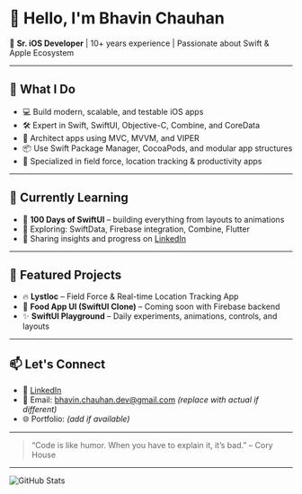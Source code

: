 # 👋 Hello, I'm Bhavin Chauhan

🎯 **Sr. iOS Developer** | 10+ years experience | Passionate about Swift & Apple Ecosystem

---

## 🚀 What I Do

- 💻 Build modern, scalable, and testable iOS apps
- 🛠 Expert in Swift, SwiftUI, Objective-C, Combine, and CoreData
- 🧱 Architect apps using MVC, MVVM, and VIPER
- 📦 Use Swift Package Manager, CocoaPods, and modular app structures
- 📱 Specialized in field force, location tracking & productivity apps

---

## 🌱 Currently Learning

- 🍏 **100 Days of SwiftUI** – building everything from layouts to animations  
- 🔁 Exploring: SwiftData, Firebase integration, Combine, Flutter  
- 🧠 Sharing insights and progress on [LinkedIn](https://www.linkedin.com/in/bhavin-chauhan)

---

## 📂 Featured Projects

- 🔥 **Lystloc** – Field Force & Real-time Location Tracking App  
- 🛒 **Food App UI (SwiftUI Clone)** – Coming soon with Firebase backend  
- ✨ **SwiftUI Playground** – Daily experiments, animations, controls, and layouts

---

## 📫 Let's Connect

- 🔗 [LinkedIn](https://www.linkedin.com/in/bhavin-chauhan)
- 📧 Email: bhavin.chauhan.dev@gmail.com *(replace with actual if different)*
- 🌐 Portfolio: *(add if available)*

---

> “Code is like humor. When you have to explain it, it’s bad.” – Cory House

---

![GitHub Stats](https://github-readme-stats.vercel.app/api?username=bhavinchauhan&show_icons=true&theme=swift&hide=stars&count_private=true)
